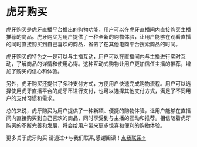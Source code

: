 # 虎牙购买

虎牙购买是虎牙直播平台推出的购物功能，用户可以在虎牙直播间内直接购买主播推荐的商品。虎牙购买为用户提供了一种全新的购物体验，让用户能够在观看直播的同时直接购买到自己喜欢的商品，省去了在其他电商平台搜索商品的时间。

虎牙购买的特色之一是可以与主播互动，用户可以在直播间内与主播进行实时互动，了解商品的详情和使用心得。这种互动式购物让用户更加信任主播的推荐，增加了购买的信心和体验。

另外，虎牙购买还提供了多种支付方式，方便用户快速完成购物流程。用户可以选择使用虎牙直播平台的虎牙币进行支付，也可以选择其他支付方式，满足了不同用户的支付习惯和需求。

总的来说，虎牙购买为用户提供了一种新颖、便捷的购物体验，让用户能够在直播间内直接购买到自己喜欢的商品，同时享受到与主播的互动和推荐。相信随着虎牙购买的不断完善和发展，将会给用户带来更多惊喜和便利的购物体验。

更多关于虎牙购买 请通过✈与我们联系,感谢阅读！[点我联系✈](https://www.G208.com)